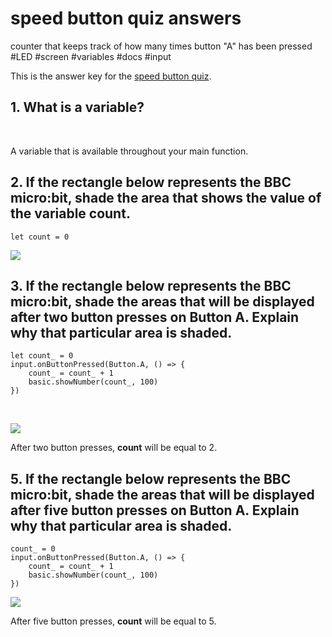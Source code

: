 # speed button quiz answers

counter that keeps track of how many times button "A" has been pressed #LED #screen #variables #docs #input

This is the answer key for the [speed button quiz](/microbit/lessons/speed-button/quiz).

## 1. What is a variable?

<br/>

A variable that is available throughout your main function.

## 2. If the rectangle below represents the BBC micro:bit, shade the area that shows the value of the variable count.

```
let count = 0
```

![](/static/mb/lessons/speed-button-0.png)

## 3. If the rectangle below represents the BBC micro:bit, shade the areas that will be displayed after two button presses on Button A. Explain why that particular area is shaded.

```
let count_ = 0
input.onButtonPressed(Button.A, () => {
    count_ = count_ + 1
    basic.showNumber(count_, 100)
})
```

<br/>

![](/static/mb/lessons/speed-button-1.png)

After two button presses, **count** will be equal to 2.

## 5. If the rectangle below represents the BBC micro:bit, shade the areas that will be displayed after five button presses on Button A. Explain why that particular area is shaded.

```
count_ = 0
input.onButtonPressed(Button.A, () => {
    count_ = count_ + 1
    basic.showNumber(count_, 100)
})
```

![](/static/mb/lessons/speed-button-2.png)

After five button presses, **count** will be equal to 5.

